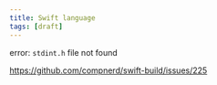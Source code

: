 ```yaml
---
title: Swift language
tags: [draft]
---
```


error: `stdint.h` file not found

<https://github.com/compnerd/swift-build/issues/225>
